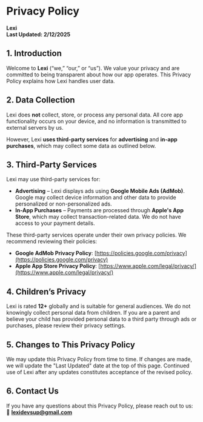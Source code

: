 # Privacy Policy
**Lexi**  
**Last Updated: 2/12/2025**  

## 1. Introduction  
Welcome to **Lexi** (“we,” “our,” or “us”). We value your privacy and are committed to being transparent about how our app operates. This Privacy Policy explains how Lexi handles user data.  

## 2. Data Collection  
Lexi does **not** collect, store, or process any personal data. All core app functionality occurs on your device, and no information is transmitted to external servers by us.  

However, Lexi **uses third-party services** for **advertising** and **in-app purchases**, which may collect some data as outlined below.  

## 3. Third-Party Services  
Lexi may use third-party services for:  
- **Advertising** – Lexi displays ads using **Google Mobile Ads (AdMob)**. Google may collect device information and other data to provide personalized or non-personalized ads.  
- **In-App Purchases** – Payments are processed through **Apple's App Store**, which may collect transaction-related data. We do not have access to your payment details.  

These third-party services operate under their own privacy policies. We recommend reviewing their policies:  
- **Google AdMob Privacy Policy**: [https://policies.google.com/privacy](https://policies.google.com/privacy)  
- **Apple App Store Privacy Policy**: [https://www.apple.com/legal/privacy/](https://www.apple.com/legal/privacy/)  

## 4. Children’s Privacy  
Lexi is rated **12+** globally and is suitable for general audiences. We do not knowingly collect personal data from children. If you are a parent and believe your child has provided personal data to a third party through ads or purchases, please review their privacy settings.  

## 5. Changes to This Privacy Policy  
We may update this Privacy Policy from time to time. If changes are made, we will update the "Last Updated" date at the top of this page. Continued use of Lexi after any updates constitutes acceptance of the revised policy.  

## 6. Contact Us  
If you have any questions about this Privacy Policy, please reach out to us:  
📧 **lexidevsup@gmail.com**  
